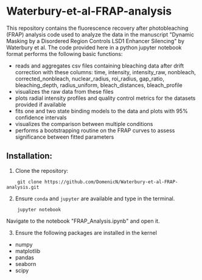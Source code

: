 # Waterbury-et-al-FRAP-analysis
This repository contains the fluorescence recovery after photobleaching (FRAP) analysis code used to analyze the data in the manuscript "Dynamic Masking by a Disordered Region Controls LSD1 Enhancer Silencing" by Waterbury et al. The code provided here in a python jupyter notebook format performs the following basic functions:
- reads and aggregates csv files containing bleaching data after drift correction with these columns: time, intensity, intensity_raw, nonbleach, corrected_nonbleach, nuclear_radius, roi_radius, gap_ratio, bleaching_depth, radius_uniform, bleach_distances, bleach_profile
- visualizes the raw data from these files
- plots radial intensity profiles and quality control metrics for the datasets provided if available
- fits one and two state binding models to the data and plots with 95% confidence intervals
- visualizes the comparison between multiple conditions
- performs a bootstrapping routine on the FRAP curves to assess significance between fitted parameters

## Installation:
1. Clone the repository:
```
    git clone https://github.com/DomenicN/Waterbury-et-al-FRAP-analysis.git
```

2. Ensure `conda` and `jupyter` are available and type in the terminal.

```
    jupyter notebook
```
Navigate to the notebook "FRAP_Analysis.ipynb" and open it.

3. Ensure the following packages are installed in the kernel
- numpy
- matplotlib
- pandas
- seaborn
- scipy
